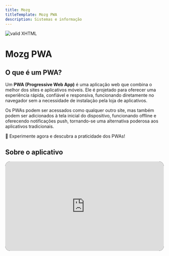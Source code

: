 ```yaml
---
title: Mozg
titleTemplate: Mozg PWA
description: Sistemas e informação
---
```


[checkmark]: https://mozg.com.br/logo-mini.png 'MOZG'

![valid XHTML][checkmark]

# Mozg PWA

## O que é um PWA?

Um **PWA (Progressive Web App)** é uma aplicação web que combina o melhor dos sites e aplicativos móveis. Ele é projetado para oferecer uma experiência rápida, confiável e responsiva, funcionando diretamente no navegador sem a necessidade de instalação pela loja de aplicativos.

Os PWAs podem ser acessados como qualquer outro site, mas também podem ser adicionados à tela inicial do dispositivo, funcionando offline e oferecendo notificações push, tornando-se uma alternativa poderosa aos aplicativos tradicionais.

🚀 Experimente agora e descubra a praticidade dos PWAs!

## **Sobre o aplicativo**

<div style="position: relative; padding-bottom: 56.25%; height: 0; overflow: hidden; max-width: 100%; background: #000; border-radius: 15px;">
  <iframe 
    style="position: absolute; top: 0; left: 0; width: 100%; height: 100%; border-radius: 15px;" 
    src="https://www.youtube.com/embed/_YFBT-aYPtQ?autoplay=1&controls=0&modestbranding=1&showinfo=0" 
    frameborder="0" 
    allow="autoplay; accelerometer; encrypted-media; gyroscope; picture-in-picture" 
    allowfullscreen>
  </iframe>
</div>
